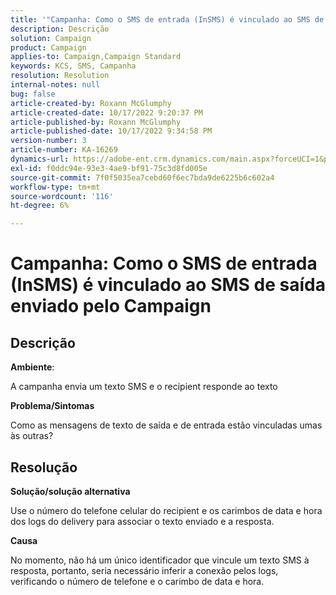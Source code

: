```yaml
---
title: '"Campanha: Como o SMS de entrada (InSMS) é vinculado ao SMS de saída enviado pelo Campaign'''
description: Descrição
solution: Campaign
product: Campaign
applies-to: Campaign,Campaign Standard
keywords: KCS, SMS, Campanha
resolution: Resolution
internal-notes: null
bug: false
article-created-by: Roxann McGlumphy
article-created-date: 10/17/2022 9:20:37 PM
article-published-by: Roxann McGlumphy
article-published-date: 10/17/2022 9:34:58 PM
version-number: 3
article-number: KA-16269
dynamics-url: https://adobe-ent.crm.dynamics.com/main.aspx?forceUCI=1&pagetype=entityrecord&etn=knowledgearticle&id=18fa3e88-614e-ed11-bba2-00224808679b
exl-id: f0ddc94e-93e3-4ae9-bf91-75c3d8fd005e
source-git-commit: 7f0f5035ea7cebd60f6ec7bda9de6225b6c602a4
workflow-type: tm+mt
source-wordcount: '116'
ht-degree: 6%

---
```


# Campanha: Como o SMS de entrada (InSMS) é vinculado ao SMS de saída enviado pelo Campaign

## Descrição


<b>Ambiente</b>:

A campanha envia um texto SMS e o recipient responde ao texto

<b>Problema/Sintomas</b>

Como as mensagens de texto de saída e de entrada estão vinculadas umas às outras?


## Resolução


<b>Solução/solução alternativa</b>

Use o número do telefone celular do recipient e os carimbos de data e hora dos logs do delivery para associar o texto enviado e a resposta.

<b>Causa</b>

No momento, não há um único identificador que vincule um texto SMS à resposta, portanto, seria necessário inferir a conexão pelos logs, verificando o número de telefone e o carimbo de data e hora.
